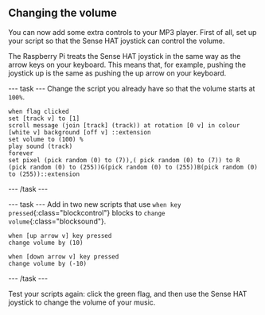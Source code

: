 ## Changing the volume

You can now add some extra controls to your MP3 player. First of all, set up your script so that the Sense HAT joystick can control the volume.

The Raspberry Pi treats the Sense HAT joystick in the same way as the arrow keys on your keyboard. This means that, for example, pushing the joystick up is the same as pushing the up arrow on your keyboard.

--- task ---
Change the script you already have so that the volume starts at `100%`.
```blocks
when flag clicked
set [track v] to [1]
scroll message (join [track] (track)) at rotation [0 v] in colour [white v] background [off v] ::extension
set volume to (100) %
play sound (track)
forever
set pixel (pick random (0) to (7)),( pick random (0) to (7)) to R (pick random (0) to (255))G(pick random (0) to (255))B(pick random (0) to (255))::extension
```
--- /task ---

--- task ---
Add in two new scripts that use `when key pressed`{:class="blockcontrol"} blocks to `change volume`{:class="blocksound"}.

```blocks
when [up arrow v] key pressed
change volume by (10)

when [down arrow v] key pressed
change volume by (-10)
```
--- /task ---

Test your scripts again: click the green flag, and then use the Sense HAT joystick to change the volume of your music.
